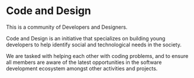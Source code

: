 # Code and Design

This is a community of Developers and Designers.

Code and Design is an initiative that specializes on building young developers to help identify social and technological needs in the society.

We are tasked with helping each other with coding problems, and to ensure all members are aware of the latest opportunities in the software development ecosystem amongst other activities and projects.

